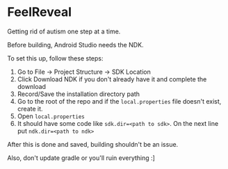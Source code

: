 # FeelReveal
Getting rid of autism one step at a time.

Before building, Android Studio needs the NDK.

To set this up, follow these steps:
1. Go to File -> Project Structure -> SDK Location
2. Click Download NDK if you don't already have it and complete the download
3. Record/Save the installation directory path
4. Go to the root of the repo and if the `local.properties` file doesn't exist, create it.
5. Open `local.properties`
6. It should have some code like `sdk.dir=<path to sdk>`. On the next line put `ndk.dir=<path to ndk>`

After this is done and saved, building shouldn't be an issue.

Also, don't update gradle or you'll ruin everything :]
